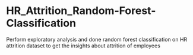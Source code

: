 # HR_Attrition_Random-Forest-Classification
Perform exploratory analysis and done random forest classification on HR attrition dataset to get the insights about attrition of employees
